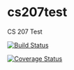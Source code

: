 # cs207test
CS 207 Test

[![Build Status](https://travis-ci.org/jiwhanyoon/cs207test.svg?branch=master)](https://travis-ci.org/jiwhanyoon/cs207test.svg?branch=master)

[![Coverage Status](https://coveralls.io/github/jiwhanyoon/cs207test/badge.svg?branch=master)](https://coveralls.io/github/jiwhanyoon/cs207test?branch=master)
